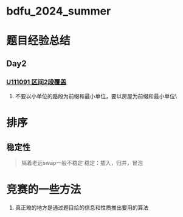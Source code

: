 # bdfu_2024_summer
# 题目经验总结
## Day2
### [U111091 区间2段覆盖](./day2/U111091/U111091.pdf)
1. 不要以小单位的路段为前缀和最小单位，要以房屋为前缀和最小单位\

# 排序
## 稳定性
>隔着老远swap一般不稳定
>稳定：插入，归并，冒泡

# 竞赛的一些方法

1. 真正难的地方是通过题目给的信息和性质推出要用的算法
